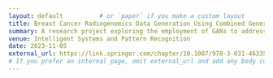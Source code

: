 ```yaml
---
layout: default          # or `paper` if you make a custom layout
title: Breast Cancer Radiogenomics Data Generation Using Combined Generative Adversarial Netweorks (GANs)
summary: A research project exploring the employment of GANs to address big data scarcity for training models in the field of radiogenomics.
venue: Intelligent Systems and Pattern Recognition
date: 2023-11-05
external_url: https://link.springer.com/chapter/10.1007/978-3-031-46335-8_9   # remove if you want to link to this page instead
# If you prefer an internal page, omit external_url and add any body content below.
---
```


<!-- Optional long form content if you want a detail page -->
